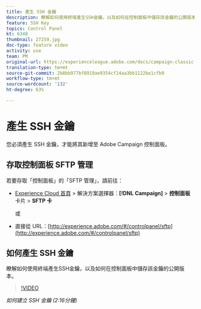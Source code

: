 ```yaml
---
title: 產生 SSH 金鑰
description: 瞭解如何使用終端產生SSH金鑰，以及如何在控制面板中儲存該金鑰的公開版本。
feature: SSH Key
topics: Control Panel
kt: 6348
thumbnail: 27259.jpg
doc-type: feature video
activity: use
team: PM
original-url: https://experienceleague.adobe.com/docs/campaign-classic-learn/tutorials/administrating/control-panel-acc/generate-ssh-key.html
translation-type: tm+mt
source-git-commit: 2b8bb977bf8919ae9354cf24aa3bb1122be1cfb0
workflow-type: tm+mt
source-wordcount: '132'
ht-degree: 63%

---
```



# 產生 SSH 金鑰

您必須產生 SSH 金鑰，才能將其新增至 Adobe Campaign 控制面板。

## 存取控制面板 SFTP 管理

若要存取「控制面板」的「SFTP 管理」，請前往：

* [Experience Cloud 首頁](https://experience.adobe.com/#/home) > 解決方案選擇器：**[!DNL Campaign]** > **控制面板** 卡片 > **SFTP 卡**

   或
* 直接從 URL：[http://experience.adobe.com/#/controlpanel/sftp](http://experience.adobe.com/#/controlpanel/sftp)

## 如何產生 SSH 金鑰

瞭解如何使用終端產生SSH金鑰，以及如何在控制面板中儲存該金鑰的公開版本。

>[!VIDEO](https://video.tv.adobe.com/v/27259?quality=12)

*如何建立 SSH 金鑰 (2:16分鐘)*